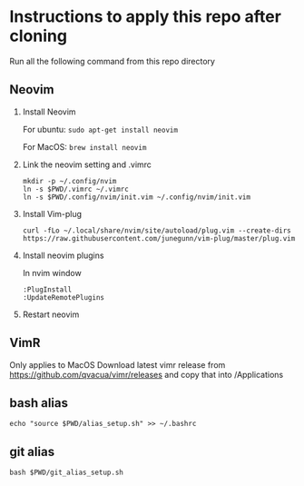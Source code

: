 # Instructions to apply this repo after cloning
Run all the following command from this repo directory

## Neovim
1. Install Neovim

    For ubuntu: `sudo apt-get install neovim`

    For MacOS: `brew install neovim`
1. Link the neovim setting and .vimrc

    ```
    mkdir -p ~/.config/nvim
    ln -s $PWD/.vimrc ~/.vimrc
    ln -s $PWD/.config/nvim/init.vim ~/.config/nvim/init.vim
    ```
1. Install Vim-plug

    `curl -fLo ~/.local/share/nvim/site/autoload/plug.vim --create-dirs https://raw.githubusercontent.com/junegunn/vim-plug/master/plug.vim`
1. Install neovim plugins

    In nvim window
      ```
      :PlugInstall
      :UpdateRemotePlugins
      ```
1. Restart neovim

## VimR
Only applies to MacOS
Download latest vimr release from https://github.com/qvacua/vimr/releases and copy that into /Applications

## bash alias

`echo "source $PWD/alias_setup.sh" >> ~/.bashrc`

## git alias

`bash $PWD/git_alias_setup.sh`
